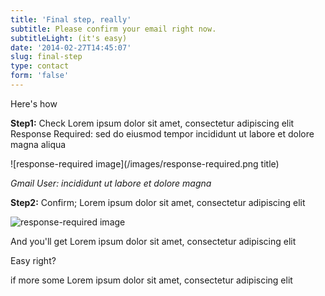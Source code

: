 ```yaml
---
title: 'Final step, really'
subtitle: Please confirm your email right now.
subtitleLight: (it's easy)
date: '2014-02-27T14:45:07'
slug: final-step
type: contact
form: 'false'
---
```

Here's how

**Step1:** Check  Lorem ipsum dolor sit amet, consectetur adipiscing elit
Response Required:  sed do eiusmod tempor incididunt ut labore et dolore magna aliqua

![response-required image](/images/response-required.png title)

_Gmail User: incididunt ut labore et dolore magna_

**Step2:** Confirm;  Lorem ipsum dolor sit amet, consectetur adipiscing elit

![response-required image](/images/uploads/confirm.png)

And you'll get  Lorem ipsum dolor sit amet, consectetur adipiscing elit

Easy right?

if more some Lorem ipsum dolor sit amet, consectetur adipiscing elit
